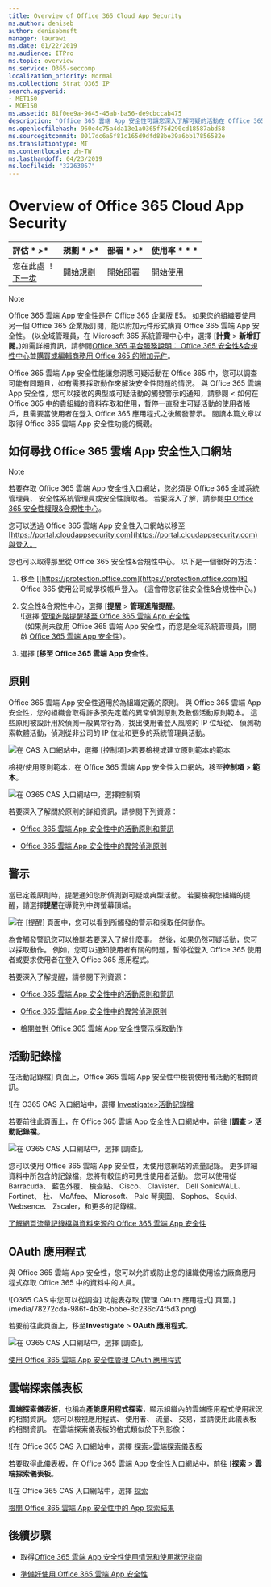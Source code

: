 ```yaml
---
title: Overview of Office 365 Cloud App Security
ms.author: deniseb
author: denisebmsft
manager: laurawi
ms.date: 01/22/2019
ms.audience: ITPro
ms.topic: overview
ms.service: O365-seccomp
localization_priority: Normal
ms.collection: Strat_O365_IP
search.appverid:
- MET150
- MOE150
ms.assetid: 81f0ee9a-9645-45ab-ba56-de9cbccab475
description: 'Office 365 雲端 App 安全性可讓您深入了解可疑的活動在 Office 365 中，您可以調查可能有問題且，如有需要採取動作來解決安全性問題的情況。 '
ms.openlocfilehash: 960e4c75a4da13e1a0365f75d290cd18587abd58
ms.sourcegitcommit: 0017dc6a5f81c165d9dfd88be39a6bb17856582e
ms.translationtype: MT
ms.contentlocale: zh-TW
ms.lasthandoff: 04/23/2019
ms.locfileid: "32263057"
---
```

# <a name="overview-of-office-365-cloud-app-security"></a>Overview of Office 365 Cloud App Security
  
|評估 * *\>**|規劃 * *\>**|部署 * *\>**|使用率 * * *|
|:-----|:-----|:-----|:-----|
|您在此處 ！  <br/> [下一步](get-ready-for-office-365-cas.md) <br/> |[開始規劃](get-ready-for-office-365-cas.md) <br/> |[開始部署](turn-on-office-365-cas.md) <br/> |[開始使用](utilization-activities-for-ocas.md) <br/> |
   
> [!NOTE]
> Office 365 雲端 App 安全性是在 Office 365 企業版 E5。 如果您的組織要使用另一個 Office 365 企業版訂閱，能以附加元件形式購買 Office 365 雲端 App 安全性。 (以全域管理員，在 Microsoft 365 系統管理中心中，選擇 [**計費** \> **新增訂閱**。)如需詳細資訊，請參閱[Office 365 平台服務說明： Office 365 安全性&amp;合規性中心](https://docs.microsoft.com/office365/servicedescriptions/office-365-platform-service-description/office-365-securitycompliance-center)並[購買或編輯商務用 Office 365 的附加元件](https://docs.microsoft.com/office365/admin/subscriptions-and-billing/buy-or-edit-an-add-on)。 
  
Office 365 雲端 App 安全性能讓您洞悉可疑活動在 Office 365 中，您可以調查可能有問題且，如有需要採取動作來解決安全性問題的情況。 與 Office 365 雲端 App 安全性，您可以接收的典型或可疑活動的觸發警示的通知，請參閱 < 如何在 Office 365 中的貴組織的資料存取和使用，暫停一直發生可疑活動的使用者帳戶，且需要當使用者在登入 Office 365 應用程式之後觸發警示。 閱讀本篇文章以取得 Office 365 雲端 App 安全性功能的概觀。
  
    
## <a name="how-to-find-the-office-365-cloud-app-security-portal"></a>如何尋找 Office 365 雲端 App 安全性入口網站

> [!NOTE]
> 若要存取 Office 365 雲端 App 安全性入口網站，您必須是 Office 365 全域系統管理員、 安全性系統管理員或安全性讀取者。 若要深入了解，請參閱[中 Office 365 安全性權限&amp;合規性中心](permissions-in-the-security-and-compliance-center.md)。 
  
您可以透過 Office 365 雲端 App 安全性入口網站以移至[https://portal.cloudappsecurity.com](https://portal.cloudappsecurity.com)與登入。 

您也可以取得那里從 Office 365 安全性&amp;合規性中心。 以下是一個很好的方法：
  
1. 移至 [[https://protection.office.com](https://protection.office.com)和 Office 365 使用公司或學校帳戶登入。 (這會帶您前往安全性&amp;合規性中心。)
    
2. 安全性&amp;合規性中心，選擇 [**提醒** \> **管理進階提醒**。 <br/>![選擇 [管理進階提醒移至 Office 365 雲端 App 安全性](media/958632d4-03e3-4ade-8e22-d5509db6fca7.png)<br/>（如果尚未啟用 Office 365 雲端 App 安全性，而您是全域系統管理員，[開啟 [Office 365 雲端 App 安全性](turn-on-office-365-cas.md)）。
    
3. 選擇 [**移至 Office 365 雲端 App 安全性**。 
    
## <a name="policies"></a>原則

Office 365 雲端 App 安全性適用於為組織定義的原則。 與 Office 365 雲端 App 安全性，您的組織會取得許多預先定義的異常偵測原則及數個活動原則範本。 這些原則被設計用於偵測一般異常行為，找出使用者登入風險的 IP 位址從、 偵測勒索軟體活動，偵測從非公司的 IP 位址和更多的系統管理員活動。
  
![在 CAS 入口網站中，選擇 [控制項]\>若要檢視或建立原則範本的範本](media/88f615b4-aa8a-480c-b239-323dfcd628e1.png)
  
檢視/使用原則範本，在 Office 365 雲端 App 安全性入口網站，移至**控制項** \> **範本**。 
  
![在 O365 CAS 入口網站中，選擇控制項](media/287c2ea9-5172-4697-8e0e-b9ab654105bc.png)
  
若要深入了解關於原則的詳細資訊，請參閱下列資源：
  
- [Office 365 雲端 App 安全性中的活動原則和警訊](activity-policies-and-alerts.md)
    
- [Office 365 雲端 App 安全性中的異常偵測原則](anomaly-detection-policies-in-ocas.md)
    
## <a name="alerts"></a>警示

當已定義原則時，提醒通知您所偵測到可疑或典型活動。 若要檢視您組織的提醒，請選擇**提醒**在導覽列中跨螢幕頂端。 
  
![在 [提醒] 頁面中，您可以看到所觸發的警示和採取任何動作。](media/3b53d4c9-4b13-435d-8547-8c0f9ae6b914.png)
  
為會觸發警訊您可以檢閱若要深入了解什麼事。 然後，如果仍然可疑活動，您可以採取動作。 例如，您可以通知使用者有關的問題，暫停從登入 Office 365 使用者或要求使用者在登入 Office 365 應用程式。
  
若要深入了解提醒，請參閱下列資源：
  
- [Office 365 雲端 App 安全性中的活動原則和警訊](activity-policies-and-alerts.md)
    
- [Office 365 雲端 App 安全性中的異常偵測原則](anomaly-detection-policies-in-ocas.md)
    
- [檢閱並對 Office 365 雲端 App 安全性警示採取動作](review-office-365-cas-alerts.md)
    
## <a name="activity-logs"></a>活動記錄檔

在活動記錄檔] 頁面上，Office 365 雲端 App 安全性中檢視使用者活動的相關資訊。
  
![在 O365 CAS 入口網站中，選擇 [Investigate\>活動記錄檔](media/ec19e77d-4e11-49fc-ab7c-0e8b0c29c93c.png)
  
若要前往此頁面上，在 Office 365 雲端 App 安全性入口網站中，前往 [**調查** \> **活動記錄檔**。 
  
![在 O365 CAS 入口網站中，選擇 [調查]。](media/8c7b87c9-71a6-4952-adb2-185e941ffe9a.png)
  
您可以使用 Office 365 雲端 App 安全性，太使用您網站的流量記錄。 更多詳細資料中所包含的記錄檔，您將有較佳的可見性使用者活動。 您可以使用從 Barracuda、 藍色外覆、 檢查點、 Cisco、 Clavister、 Dell SonicWALL、 Fortinet、 杜、 McAfee、 Microsoft、 Palo 琴奧圖、 Sophos、 Squid、 Websence、 Zscaler，和更多的記錄檔。
  
[了解網頁流量記錄檔與資料來源的 Office 365 雲端 App 安全性](web-traffic-logs-and-data-sources-for-ocas.md)
  
## <a name="oauth-apps"></a>OAuth 應用程式

與 Office 365 雲端 App 安全性，您可以允許或防止您的組織使用協力廠商應用程式存取 Office 365 中的資料中的人員。
  
![O365 CAS 中您可以從調查] 功能表存取 [管理 OAuth 應用程式] 頁面。](media/78272cda-986f-4b3b-bbbe-8c236c74f5d3.png)
  
若要前往此頁面上，移至**Investigate** \> **OAuth 應用程式**。 
  
![在 O365 CAS 入口網站中，選擇 [調查]。](media/8c7b87c9-71a6-4952-adb2-185e941ffe9a.png)
  
[使用 Office 365 雲端 App 安全性管理 OAuth 應用程式](manage-app-permissions-in-ocas.md)
  
## <a name="cloud-discovery-dashboard"></a>雲端探索儀表板

**雲端探索儀表板**，也稱為**產能應用程式探索**，顯示組織內的雲端應用程式使用狀況的相關資訊。 您可以檢視應用程式、 使用者、 流量、 交易，並請使用此儀表板的相關資訊。 在雲端探索儀表板的格式類似於下列影像： 
  
![在 Office 365 CAS 入口網站中，選擇 [探索\>雲端探索儀表板](media/61269290-fd82-4d4b-8045-aea1ebc82287.png)
  
若要取得此儀表板，在 Office 365 雲端 App 安全性入口網站中，前往 [**探索** \> **雲端探索儀表板**。 
  
![在 Office 365 CAS 入口網站中，選擇 [探索](media/73b5299f-94b5-49dd-a00f-154d188eb2c5.png)
  
[檢閱 Office 365 雲端 App 安全性中的 App 探索結果](review-app-discovery-findings-in-ocas.md)
  
## <a name="next-steps"></a>後續步驟

- 取得[Office 365 雲端 App 安全性使用情況和使用狀況指南](https://aka.ms/O365CASGuide)
    
- [準備好使用 Office 365 雲端 App 安全性](get-ready-for-office-365-cas.md)
    

